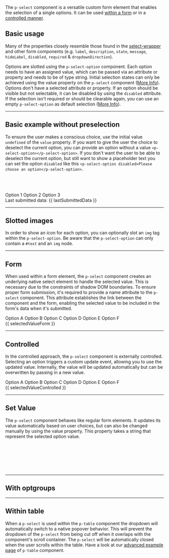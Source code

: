 <ComponentHeading name="Select"></ComponentHeading>

The `p-select` component is a versatile custom form element that enables the selection of a single options. It can be
used [within a form](components/select/examples#form) or in a
[controlled manner](components/select/examples#controlled).

<TableOfContents></TableOfContents>

## Basic usage

Many of the properties closely resemble those found in the [select-wrapper](components/select-wrapper/examples) and
other form components (e.g. `label`, `description`, `state`, `message`, `hideLabel`, `disabled`, `required` &
`dropdownDirection`).

Options are slotted using the `p-select-option` component. Each option needs to have an assigned value, which can be
passed via an attribute or property and needs to be of type string. Initial selection states can only be achieved using
the value property on the `p-select` component ([More Info](components/select/examples#set-value)). Options don't have a
selected attribute or property. If an option should be visible but not selectable, it can be disabled by using the
`disabled` attribute. If the selection isn't required or should be clearable again, you can use an empty
`p-select-option` as default selection ([More Info](components/select/examples#empty)).

<Playground :markup="basic()" :config="config"></Playground>

---

## Basic example without preselection

To ensure the user makes a conscious choice, use the initial value `undefined` of the `value` property. If you want to
give the user the choice to deselect the current option, you can provide an option without a value
`<p-select-option></p-select-option>`. If you don't want the user to be able to deselect the current option, but still
want to show a placeholder text you can set the option `disabled` like this
`<p-select-option disabled>Please choose an option</p-select-option>`.

<Playground :frameworkMarkup="requiredExample" :config="{ ...config, withoutDemo: true }">
  <PlaygroundCheckbox :checked="isRequiredSelect" name="Required" @change="isRequiredSelect = !isRequiredSelect"></PlaygroundCheckbox>
  <br />
  <PlaygroundCheckbox :checked="hasDeselection" name="Allow deselection" @change="hasDeselection = !hasDeselection"></PlaygroundCheckbox>
  <br /><br />
  <form @submit.prevent="onSubmitRequired">
    <p-select name="options" label="Some Label" :required="isRequiredSelect" :theme="theme">
      <p-select-option v-if="hasDeselection"></p-select-option>
      <p-select-option value="1">Option 1</p-select-option>
      <p-select-option value="2">Option 2</p-select-option>
      <p-select-option value="3">Option 3</p-select-option>
    </p-select>
    <br/>
    <PlaygroundButton name="Submit" type="submit"></PlaygroundButton>
    <p-text :theme="theme" style="display: inline-block;">Last submitted data: {{ lastSubmittedData }}</p-text>
  </form>
</Playground>

---

## Slotted images

In order to show an icon for each option, you can optionally slot an `img` tag within the `p-select-option`. Be aware
that the `p-select-option` can only contain a `#text` and an `img` node.

<Playground :markup="iconsExample" :config="config"></Playground>

---

## Form

When used within a form element, the `p-select` component creates an underlying native select element to handle the
selected value. This is necessary due to the constraints of shadow DOM boundaries. To ensure proper form submission,
it's required to provide a name attribute to the `p-select` component. This attribute establishes the link between the
component and the form, enabling the selected value to be included in the form's data when it's submitted.

<Playground :frameworkMarkup="formExample" :config="{ ...config, withoutDemo: true }">
  <form @submit.prevent="onSubmit">
    <p-select name="options" label="Some Label" value="a" :theme="theme">
      <p-select-option value="a">Option A</p-select-option>
      <p-select-option value="b">Option B</p-select-option>
      <p-select-option value="c">Option C</p-select-option>
      <p-select-option value="d">Option D</p-select-option>
      <p-select-option value="e">Option E</p-select-option>
      <p-select-option value="f">Option F</p-select-option>
    </p-select>
    <br>
    <PlaygroundButton name="Submit" type="submit"></PlaygroundButton>
    <p-text :theme="theme" style="display: inline-block;">{{ selectedValueForm }}</p-text>
  </form>
</Playground>

---

## Controlled

In the controlled approach, the `p-select` component is externally controlled. Selecting an option triggers a custom
update event, allowing you to use the updated value. Internally, the value will be updated automatically but can be
overwritten by passing in a new value.

<Playground :frameworkMarkup="controlledExample" :config="{ ...config, withoutDemo: true }">
<p-select name="options" label="Some Label" value="a" :theme="theme" @update="updateControlledExample">
  <p-select-option value="a">Option A</p-select-option>
  <p-select-option value="b">Option B</p-select-option>
  <p-select-option value="c">Option C</p-select-option>
  <p-select-option value="d">Option D</p-select-option>
  <p-select-option value="e">Option E</p-select-option>
  <p-select-option value="f">Option F</p-select-option>
</p-select>
<br>
<p-text :theme="theme">{{ selectedValueControlled }}</p-text>
</Playground>

---

## Set Value

The `p-select` component behaves like regular form elements. It updates its value automatically based on user choices,
but can also be changed manually by using the value property. This property takes a string that represent the selected
option value.

<Playground :frameworkMarkup="dynamicExample" :config="{ ...config, withoutDemo: true }">
  <PlaygroundInput type="text" placeholder="e.g. 1,2" v-model="valueInput" name="Value"></PlaygroundInput>
  <br>
  <br>
  <PlaygroundButton name="Set Value" @click="setSelectValue()"></PlaygroundButton>
  <PlaygroundButton name="Reset value" @click="valueInput = '', setSelectValue()"></PlaygroundButton>
  <br>
  <br>
  <p-select name="options" label="Some Label" ref="select" :theme="theme" v-html="getOptions(amountOfOptions)" @update="(e) => valueInput = e.target.value">
  </p-select> 
  <br>
  <PlaygroundButton name="Add option" @click="amountOfOptions++"></PlaygroundButton>
  <PlaygroundButton name="Remove last option" @click="amountOfOptions--"></PlaygroundButton>
</Playground>

---

## With optgroups

<Playground :markup="withOptgroups" :config="config"></Playground>

---

## Within table

When a `p-select` is used within the `p-table` component the dropdown will automatically switch to a native popover
behavior. This will prevent the dropdown of the `p-select` from being cut off when it overlaps with the component's
scroll container. The `p-select` will be automatically closed when the user scrolls within the table. Have a look at our
[advanced example page](components/table/examples#advanced-table) of `p-table` component.

<script lang="ts">
import Vue from 'vue';
import { ref, onMounted } from 'vue';
import Component from 'vue-class-component'; 
import {getSelectCodeSamples} from "shared/src"; 
import type { Theme } from '@/models';

@Component
export default class Code extends Vue {
  config = { themeable: true, overflowX: 'visible' };


  get theme(): Theme {
    return this.$store.getters.playgroundTheme;
  }

  $refs!: {
    select: HTMLElement
  }

  mounted() {
    this.setSelectValue();
  }


  formExample = getSelectCodeSamples('default');
  requiredExample = getSelectCodeSamples('example-required');
  dynamicExample = getSelectCodeSamples('example-dynamic');
  controlledExample = getSelectCodeSamples('example-controlled');
  optgroupsExample = getSelectCodeSamples('example-optgroups'); 

  basic() {
    return `<p-select name="options" label="Some Label" description="Some description" value="a" required>
  <p-select-option value="a">Option A</p-select-option>
  <p-select-option value="b">Option B</p-select-option>
  <p-select-option value="c">Option C</p-select-option>
  <p-select-option value="d">Option D</p-select-option>
  <p-select-option value="e">Option E</p-select-option>
  <p-select-option value="f">Option F</p-select-option>
</p-select>`;
  }

  iconsExample = `<p-select name="options" label="Some Label" description="Some description" required>
  <p-select-option value="718">
    <img src="https://porsche-design-system.github.io/porsche-design-system/718.png" />
    718
  </p-select-option>
  <p-select-option value="911">
    <img src="https://porsche-design-system.github.io/porsche-design-system/911.png" />
    911
  </p-select-option>
  <p-select-option value="taycan">
    <img src="https://porsche-design-system.github.io/porsche-design-system/taycan.png" />
    Taycan
  </p-select-option>
  <p-select-option value="macan">
    <img src="https://porsche-design-system.github.io/porsche-design-system/macan.png" />
    Macan
  </p-select-option>
  <p-select-option value="cayenne">
    <img src="https://porsche-design-system.github.io/porsche-design-system/cayenne.png" />
    Cayenne
  </p-select-option>
  <p-select-option value="panamera">
    <img src="https://porsche-design-system.github.io/porsche-design-system/panamera.png" />
    Panamera
  </p-select-option>
</p-select>`;

  lastSubmittedData = 'None';
  isRequiredSelect = true;
  hasDeselection = false;

  onSubmitRequired(e) {
    const formData = new FormData(e.target);
    this.lastSubmittedData = formData.get('options')?.toString() || 'none';
  };


  selectedValueForm = 'Last submitted data: none';
  onSubmit(e) {
    const formData = new FormData(e.target);
    this.selectedValueForm = `Last submitted data: ${
      Array.from(formData.entries(), ([_, value]) => value)
        .join(', ') || 'none'
    }`;
  }
 
  valueInput = '1';
  amountOfOptions = 3;
  getOptions = (amount = 3) => Array.from(Array(amount), (_, i) => `<p-select-option value="${i + 1}">Option ${i+1}</p-select-option>`).join('\n  ');

  setSelectValue() {
    this.$refs.select.value = this.valueInput
  }

  withOptgroups = `
    <p-select name="options" label="Some Label" value="a">
      <p-optgroup label="Some optgroup label 1">
        <p-select-option value="a">Option A</p-select-option>
        <p-select-option value="b">Option B</p-select-option>
        <p-select-option value="c">Option C</p-select-option>
        <p-select-option value="d">Option D</p-select-option>
        <p-select-option value="e">Option E</p-select-option>
        <p-select-option value="f">Option F</p-select-option>
      </p-optgroup>
      <p-optgroup label="Some optgroup label 2">
        <p-select-option value="g">Option G</p-select-option>
        <p-select-option value="h">Option H</p-select-option>
        <p-select-option value="i">Option I</p-select-option>
      </p-optgroup>
    </p-select>
  `;
 
  selectedValueControlled = 'Selected value: none';
  updateControlledExample(e) {
  console.log(e);
    this.selectedValueControlled = `Selected value: ${e.target.value || 'none'}`;
  }
}
</script>

